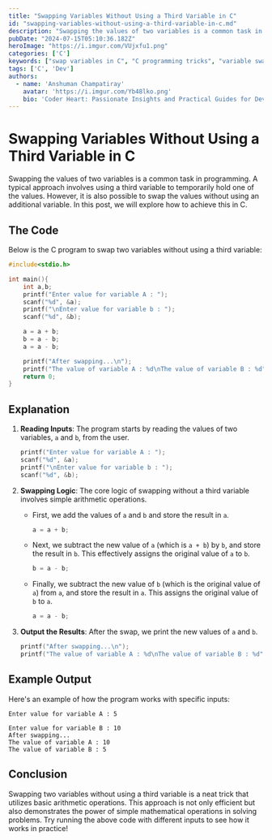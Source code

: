 ```yaml
---
title: "Swapping Variables Without Using a Third Variable in C"
id: "swapping-variables-without-using-a-third-variable-in-c.md"
description: "Swapping the values of two variables is a common task in programming. A typical approach involves using a third variable to temporarily hold one of the values."
pubDate: "2024-07-15T05:10:36.182Z"
heroImage: "https://i.imgur.com/VUjxfu1.png"
categories: ['C']
keywords: ["swap variables in C", "C programming tricks", "variable swapping without third variable", "C language examples", "swap algorithm in C", "programming challenges", "C coding techniques", "swap using arithmetic", "bitwise swapping in C", "efficient variable swapping"]
tags: ['C', 'Dev']
authors:
  - name: 'Anshuman Champatiray'
    avatar: 'https://i.imgur.com/Yb48lko.png'
    bio: 'Coder Heart: Passionate Insights and Practical Guides for Developers'
---
```


# Swapping Variables Without Using a Third Variable in C

Swapping the values of two variables is a common task in programming. A typical approach involves using a third variable to temporarily hold one of the values. However, it is also possible to swap the values without using an additional variable. In this post, we will explore how to achieve this in C.

## The Code

Below is the C program to swap two variables without using a third variable:

```c
#include<stdio.h>

int main(){
    int a,b;
    printf("Enter value for variable A : ");
    scanf("%d", &a);
    printf("\nEnter value for variable b : ");
    scanf("%d", &b);

    a = a + b;
    b = a - b;
    a = a - b;

    printf("After swapping...\n");
    printf("The value of variable A : %d\nThe value of variable B : %d", a, b);
    return 0;
}
```

## Explanation

1. **Reading Inputs**: The program starts by reading the values of two variables, `a` and `b`, from the user.

    ```c
    printf("Enter value for variable A : ");
    scanf("%d", &a);
    printf("\nEnter value for variable b : ");
    scanf("%d", &b);
    ```

2. **Swapping Logic**: The core logic of swapping without a third variable involves simple arithmetic operations.

    - First, we add the values of `a` and `b` and store the result in `a`.
      
      ```c
      a = a + b;
      ```
    
    - Next, we subtract the new value of `a` (which is `a + b`) by `b`, and store the result in `b`. This effectively assigns the original value of `a` to `b`.
      
      ```c
      b = a - b;
      ```

    - Finally, we subtract the new value of `b` (which is the original value of `a`) from `a`, and store the result in `a`. This assigns the original value of `b` to `a`.
      
      ```c
      a = a - b;
      ```

3. **Output the Results**: After the swap, we print the new values of `a` and `b`.

    ```c
    printf("After swapping...\n");
    printf("The value of variable A : %d\nThe value of variable B : %d", a, b);
    ```

## Example Output

Here's an example of how the program works with specific inputs:

```
Enter value for variable A : 5

Enter value for variable B : 10
After swapping...
The value of variable A : 10
The value of variable B : 5
```

## Conclusion

Swapping two variables without using a third variable is a neat trick that utilizes basic arithmetic operations. This approach is not only efficient but also demonstrates the power of simple mathematical operations in solving problems. Try running the above code with different inputs to see how it works in practice!
